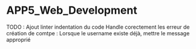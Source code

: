 # APP5_Web_Development

TODO :
Ajout linter indentation du code
Handle corectement les erreur de création de comtpe : Lorsque le username existe déjà, mettre le message approprié